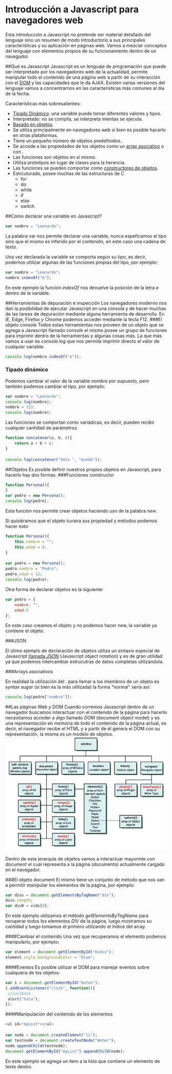 # Introducción a Javascript para navegadores web

Esta introducción a Javascript no pretende ser material detallado del lenguaje sino un resumen de modo introductorio a sus principales características y su aplicación en páginas web.
Vamos a mezclar conceptos del lenguaje con elementos propios de su funcionamiento dentro de un navegador.

##Qué es Javascript
Javascript es un lenguaje de programación que puede ser interpretado por los navegadores web de la actualidad, permite manipular todo el contenido de una página web a partir de su interacción con el [DOM](#las-páginas-web-y-dom) y las capacidades que le da AJAX.
Existen varias versiones del lenguaje vamos a concentrarnos en las características más comunes al día de la fecha.

Características más sobresalientes:

- [Tipado Dinámico](#tipado-dinámico): una variable puede tomar diferentes valores y tipos.
- Interpretado: no se compila, se interpreta mientas se ejecuta.
- [Basado en objetos](#objetos).
- Se utiliza principalmente en navegadores web si bien es posible hacerlo en otras plataformas.
- Tiene un pequeño número de objetos predefinidos.
- Se accede a las propiedades de los objetos como un [array asociativo](#arrays-asociativos) o con *.*
- Las funciones son objetos en sí mismo.
- Utiliza prototipos en lugar de clases para la herencia.
- Las funciones se pueden comportar como [constructores de objetos](#funciones-constructor).
- Estrcuturado, posee muchas de las estructuras de C
	- for
	- do
	- while
	- if
	- else
	- switch

##Cómo declarar una variable en Javascript?
````javascript
var nombre = "Leonardo";
````
La palabra var nos permite declarar una variable, nunca espeficamos el tipo sino que el mismo es inferido por el contenido, en este caso una cadena de texto.

Una vez declarada la variable se comporta según su tipo, es decir, podemos utilizar algunas de las funciones propias del tipo, por ejemplo:
````javascript
var nombre = "Leonardo";
nombre.indexOf("e");
````
En este ejemplo la función *indexOf* nos devuelve la posición de la letra *e* dentro de la variable.

##Herramientas de depuración e inspección
Los navegadores moderno nos dan la posibilidad de ejecutar Javascript en una consola y de hacer muchas de las tareas de depuración mediante alguna herramienta de desarrollo.
En IE, Edge, Firefox y Chrome podemos acceder mediante la tecla F12.
###El objeto console
Todos estas herramientas nos proveen de un objeto que se agrega a Javascript llamado *console* el mismo posee un grupo de funciones para imprimir dentro de la herramientas y algunas cosas más.
La que más vamos a usar es *console.log* que nos permite imprimir directo el valor de cualquier variable.

````javascript
console.log(nombre.indexOf("e"));
````

### Tipado dinámico
Podemos cambiar el valor de la variable *nombre* por supuesto, pero también podemos cambiar el tipo, por ejemplo:
````javascript
var nombre = "Leonardo";
console.log(nombre);
nombre = 123;
console.log(nombre);
````

Las funciones se comportan como variádicas, es decir, pueden recibir cualquier cantidad de parámetros.

````javascript
function concatenar(a, b, c){
	return a + b + c;
}

console.log(concatenar("hola ", "mundo"));
````

##Objetos
Es posible definir nuestros propios objetos en Javascript, para hacerlo hay dos formas.
###Funciones constructor
````javascript
function Persona(){
}
var pedro = new Persona();
console.log(pedro);
````

Esta función nos permite crear objetos haciendo uso de la palabra *new*.

Si quisiéramos que el objeto tuviera sus propiedad y métodos podemos hacer esto:
````javascript
function Persona(){
	this.nombre = "";
	this.edad = 0;
}

var pedro = new Persona();
pedro.nombre = "Pedro";
pedro.edad = 12;
console.log(pedro);
````

Otra forma de declarar objetos es la siguiente:

````javascript
var pedro = {
	nombre: "",
	edad:0
};
````
En este caso creamos el objeto y no podemos hacer new, la variable ya contiene el objeto.

###JSON

El útimo ejemplo de declaración de objetos utiliza un sintaxis especial de Javascript [llamada JSON](http://json.org/json-es.html) (Javascript object notation) y es de gran utilidad ya que podemos intercambiar estrucutras de datos completas utilizándola.

###Arrays asociativos

En realidad la utilización del *.* para llamar a los miembros de un objeto es *syntax sugar* (si bien es la más utilizada) la forma "normal" sería así:

````javascript
console.log(pedro["nombre"]);
````


##Las páginas Web y DOM
Cuando corremos Javascript dentro de un navegador buscamos interactuar con el contenido de la página para hacerlo necesitamos acceder a algo llamado *DOM* (document object model) y es una representación en memoria de todo el contenido de la página actual, es decir, el navegador recibe el HTML y a partir de él genera el DOM con su representación, la misma es un modelo de objetos.
![img](dom_level0.gif)

Dentro de esta jerarquía de objetos vamos a interactuar mayormte con *document* el cual representa a la página (documento) actualmente cargado en el navegador.

###El objeto document
El mismo tiene un conjunto de método que nos van a permitir manipular los elementos de la página, por ejemplo:
````javascript
var divs = document.getElementsByTagName("div");
divs.length;
var div0 = vids[0];
````
En este ejemplo utilizamos el método *getElementsByTagName* para recuperar todos los elementos *DIV* de la página, luego mostramos su cantidad y luego tomamos el primero utilizando el índice del array.

####Cambiar el contenido
Una vez que recuperamos el elemento podemos manipularlo, por ejemplo:
````javascript
var element = document.getElementById("midiv");
element.style.backgroundColor = "blue";
````
####Eventos
Es posible utilizar el DOM para manejar eventos sobre cualquiera de los objetos:
````javascript
var i = document.getElementById("boton");
i.addEventListener("click", function(){
 //callback
 alert("hola");
});
````
####Manipulación del contenido de los elementos
````javascript
<ul id="myList"></ul>

var node = document.createElement("li");            
var textnode = document.createTextNode("Water");    
node.appendChild(textnode);                         
document.getElementById("myList").appendChild(node);
````
En este ejemplo se agrega un ítem a la lista que contiene un elemento de texto dentro.


